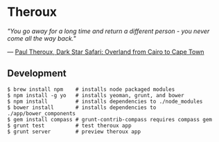 # Theroux
*"You go away for a long time and return a different person - you never come all the way back."*

― [Paul Theroux, Dark Star Safari: Overland from Cairo to Cape Town](http://en.wikipedia.org/wiki/Dark_Star_Safari)

## Development
```
$ brew install npm    # installs node packaged modules
$ npm install -g yo   # installs yeoman, grunt, and bower
$ npm install         # installs dependencies to ./node_modules
$ bower install       # installs dependencies to ./app/bower_components
$ gem install compass # grunt-contrib-compass requires compass gem
$ grunt test          # test theroux app
$ grunt server        # preview theroux app
```
